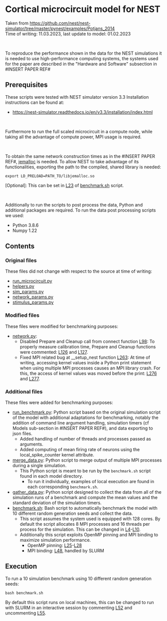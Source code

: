 # Cortical microcircuit model for NEST

Taken from https://github.com/nest/nest-simulator/tree/master/pynest/examples/Potjans_2014
<br>
Time of writing: 11.03.2023, last update to model: 01.02.2023

<br>

To reproduce the performance shown in the data for the NEST simulations it is needed to use high-performance computing systems, the systems used for the paper are described in the "Hardware and Software" subsection in #INSERT PAPER REF#

## Prerequisites

These scripts were tested with NEST simulator version 3.3
Installation instructions can be found at:
 - https://nest-simulator.readthedocs.io/en/v3.3/installation/index.html

<br>

Furthermore to run the full scaled microcircuit in a compute node, while taking all the advantage of compute power, MPI usage is required.

<br>

To obtain the same network construction times as in the #INSERT PAPER REF#, [jemalloc](https://github.com/jemalloc/jemalloc) is needed.
To allow NEST to take advantage of its functionalities, exporting the path to the compiled, shared library is needed:
```shell
export LD_PRELOAD=PATH_TO/libjemalloc.so
```
\[Optional]: This can be set in [L23](benchmark.sh#L23) of [benchmark.sh](benchmark.sh) script.

<br>

Additionally to run the scripts to post process the data, Python and additional packages are required.
To run the data post processing scripts we used:
 * Python 3.8.6
 * Numpy 1.22

## Contents

### Original files

These files did not change with respect to the source at time of writing:
 - [run_microcircuit.py](run_microcircuit.py)
 - [helpers.py](helpers.py)
 - [sim_params.py](sim_params.py)
 - [network_params.py](network_params.py)
 - [stimulus_params.py](stimulus_params.py)


### Modified files

These files were modified for benchmarking purposes:
 - [network.py](network.py):
    - Disabled Prepare and Cleanup call from connect function [L98](network.py#L98): To properly measure calibration time, Prepare and Cleanup functions were commented: [L126](network.py#L126) and [L127](network.py#L127).
    - Fixed MPI related bug at __setup_nest function [L263](network.py#L263): At time of writing, accessing kernel values inside a Python print statement when using multiple MPI processes causes an MPI library crash. For this, the access of kernel values was moved before the print: [L276](network.py#L276) and [L277](network.py#L277).

### Additional files

These files were added for benchmarking purposes:
 - [run_benchmark.py](run_benchmark.py): Python script based on the original simulation script of the model with additional adaptations for benchmarking, notably the addition of command line argument handling, simulation timers (cf Models sub-section in #INSERT PAPER REF#), and data exporting to json files.
    - Added handling of number of threads and processes passed as arguments.
    - Added computing of mean firing rate of neurons using the local_spike_counter kernel attribute.
 - [merge_data.py](merge_data.py): Python script to merge output of multiple MPI processes during a single simulation.
    - This Python script is meant to be run by the ```benchmark.sh``` script found in each model directory.
       - To run it individually, examples of local execution are found in each corresponding ```benchmark.sh```.
 - [gather_data.py](gather_data.py): Python script designed to collect the data from all of the simulation runs of a benchmark and compute the mean values and the standard deviation of the simulation timers.
 - [benchmark.sh](benchmark.sh): Bash script to automatically benchmark the model with 10 different random generation seeds and collect the data.
    - This script assumes the system used is equipped with 128 cores. By default the script allocates 8 MPI processes and 16 threads per process for the simulation. This can be changed in [L4](benchmark.sh#L4)-[L10](benchmark.sh#L10).
    - Additionally this script exploits OpenMP pinning and MPI binding to maximize simulation performance.
       - OpenMP pinning: [L25](benchmark.sh#L25)-[L28](benchmark.sh#L28)
       - MPI binding: [L48](benchmark.sh#L48), handled by SLURM
 
## Execution

To run a 10 simulation benchmark using 10 different random generation seeds:
```shell
bash benchmark.sh
```

By default this script runs on local machines, this can be changed to run with SLURM in an interactive session by commenting [L52](benchmark.sh#L52) and uncommenting [L55](benchmark.sh#L55).
